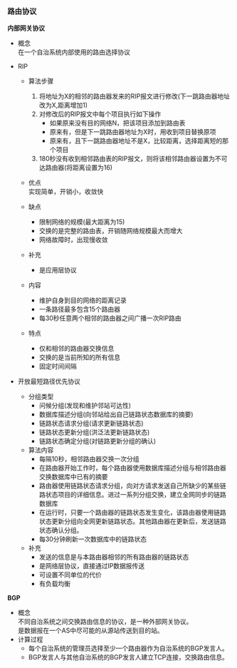 ### 路由协议

**内部网关协议**  
- 概念  
在一个自治系统内部使用的路由选择协议
- RIP  

    - 算法步骤  
        1. 将地址为X的相邻的路由器发来的RIP报文进行修改(下一跳路由器地址改为X,距离增加1)
        2. 对修改后的RIP报文中每个项目执行如下操作
            - 如果原来没有目的网络N，把该项目添加到路由表
            - 原来有，但是下一跳路由器地址为X时，用收到项目替换原项
            - 原来有，且下一跳路由器地址不是X，比较距离，选择距离短的那个项目
        3. 180秒没有收到相邻路由表的RIP报文，则将该相邻路由器设置为不可达路由器(将距离设置为16)
    - 优点  
    实现简单，开销小，收敛快
    - 缺点  
        - 限制网络的规模(最大距离为15)
        - 交换的是完整的路由表，开销随网络规模最大而增大
        - 网络故障时，出现慢收敛  
    - 补充
        - 是应用层协议
    
    - 内容  
        - 维护自身到目的网络的距离记录
        - 一条路径最多包含15个路由器
        - 每30秒任意两个相邻的路由器之间广播一次RIP路由
    - 特点
        - 仅和相邻的路由器交换信息
        - 交换的是当前所知的所有信息
        - 固定时间间隔

- 开放最短路径优先协议  
    - 分组类型  
        - 问候分组(发现和维护邻站可达性)
        - 数据库描述分组(向邻站给出自己链路状态数据库的摘要)  
        - 链路状态请求分组(请求更新链路状态)
        - 链路状态更新分组(洪泛法更新链路状态)
        - 链路状态确定分组(对链路更新分组的确认)
    - 算法内容  
      - 每隔10秒，相邻路由器交换一次分组
      - 在路由器开始工作时，每个路由器使用数据库描述分组与相邻路由器交换数据库中已有的摘要
      - 路由器使用链路状态请求分组，向对方请求发送自己所缺少的某些链路状态项目的详细信息。进过一系列分组交换，建立全网同步的链路数据库
      - 在运行时，只要一个路由器的链路状态发生变化，该路由器使用链路状态更新分组向全网更新链路状态。其他路由器在更新后，发送链路状态确认分组。
      - 每30分钟刷新一次数据库中的链路状态
    - 补充
      - 发送的信息是与本路由器相邻的所有路由器的链路状态
      - 是网络层协议，直接通过IP数据报传送
      - 可设置不同单位的代价
      - 有负载均衡

**BGP**  
- 概念  
不同自治系统之间交换路由信息的协议，是一种外部网关协议。  
是数据报在一个AS中尽可能的从源站传送到目的站。
- 计算过程  
    - 每个自治系统的管理员选择至少一个路由器作为自治系统的BGP发言人。
    - BGP发言人与其他自治系统的BGP发言人建立TCP连接，交换路由信息。